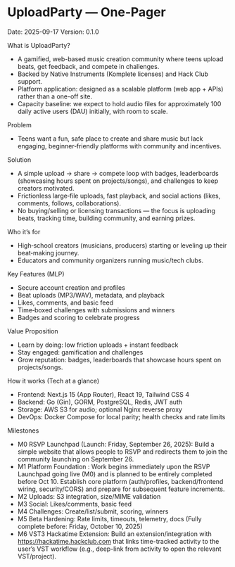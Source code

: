 # UploadParty — One‑Pager

Date: 2025-09-17
Version: 0.1.0

What is UploadParty?
- A gamified, web-based music creation community where teens upload beats, get feedback, and compete in challenges.
- Backed by Native Instruments (Komplete licenses) and Hack Club support.
- Platform application: designed as a scalable platform (web app + APIs) rather than a one-off site.
- Capacity baseline: we expect to hold audio files for approximately 100 daily active users (DAU) initially, with room to scale.

Problem
- Teens want a fun, safe place to create and share music but lack engaging, beginner‑friendly platforms with community and incentives.

Solution
- A simple upload → share → compete loop with badges, leaderboards (showcasing hours spent on projects/songs), and challenges to keep creators motivated.
- Frictionless large‑file uploads, fast playback, and social actions (likes, comments, follows, collaborations).
- No buying/selling or licensing transactions — the focus is uploading beats, tracking time, building community, and earning prizes.

Who it’s for
- High‑school creators (musicians, producers) starting or leveling up their beat‑making journey.
- Educators and community organizers running music/tech clubs.

Key Features (MLP)
- Secure account creation and profiles
- Beat uploads (MP3/WAV), metadata, and playback
- Likes, comments, and basic feed
- Time‑boxed challenges with submissions and winners
- Badges and scoring to celebrate progress

Value Proposition
- Learn by doing: low friction uploads + instant feedback
- Stay engaged: gamification and challenges
- Grow reputation: badges, leaderboards that showcase hours spent on projects/songs.

How it works (Tech at a glance)
- Frontend: Next.js 15 (App Router), React 19, Tailwind CSS 4
- Backend: Go (Gin), GORM, PostgreSQL, Redis, JWT auth
- Storage: AWS S3 for audio; optional Nginx reverse proxy
- DevOps: Docker Compose for local parity; health checks and rate limits

Milestones
- M0 RSVP Launchpad (Launch: Friday, September 26, 2025): Build a simple website that allows people to RSVP and redirects them to join the community launching on September 26.
- M1 Platform Foundation : Work begins immediately upon the RSVP Launchpad going live (M0) and is planned to be entirely completed before Oct 10. Establish core platform (auth/profiles, backend/frontend wiring, security/CORS) and prepare for subsequent feature increments.
- M2 Uploads: S3 integration, size/MIME validation
- M3 Social: Likes/comments, basic feed
- M4 Challenges: Create/list/submit, scoring, winners
- M5 Beta Hardening: Rate limits, timeouts, telemetry, docs (Fully complete before: Friday, October 10, 2025)
- M6 VST3 Hackatime Extension: Build an extension/integration with https://hackatime.hackclub.com that links time-tracked activity to the user’s VST workflow (e.g., deep-link from activity to open the relevant VST/project).